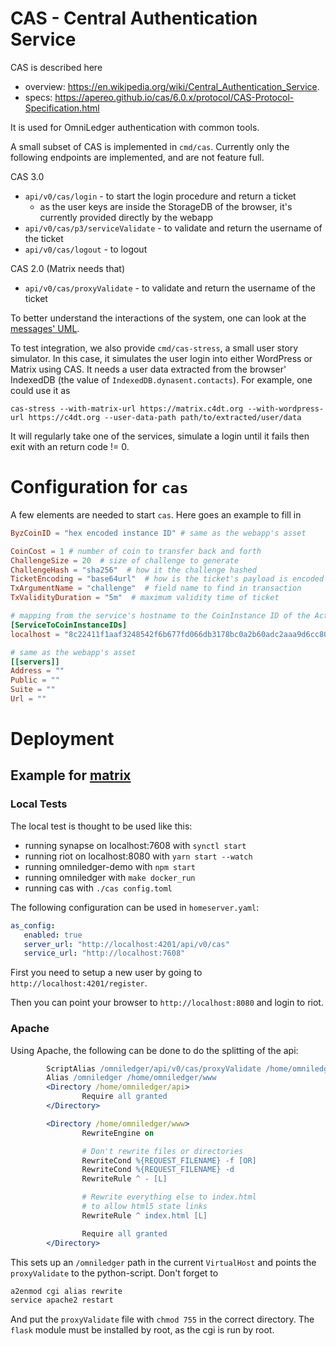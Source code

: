 # CAS - Central Authentication Service

CAS is described here
 - overview: https://en.wikipedia.org/wiki/Central_Authentication_Service.
 - specs: https://apereo.github.io/cas/6.0.x/protocol/CAS-Protocol-Specification.html

It is used for OmniLedger authentication with common tools.

A small subset of CAS is implemented in `cmd/cas`. Currently only the following endpoints are implemented, and are not feature full.

CAS 3.0
  - `api/v0/cas/login` - to start the login procedure and return a ticket
    - as the user keys are inside the StorageDB of the browser, it's currently provided directly by the webapp
  - `api/v0/cas/p3/serviceValidate` - to validate and return the username of the ticket
  - `api/v0/cas/logout` - to logout

CAS 2.0 (Matrix needs that)
- `api/v0/cas/proxyValidate` - to validate and return the username of the ticket

To better understand the interactions of the system, one can look at the [messages' UML](login.png).

To test integration, we also provide `cmd/cas-stress`, a small user story simulator. In this case, it simulates the user login into either WordPress or Matrix using CAS. It needs a user data extracted from the browser' IndexedDB (the value of `IndexedDB.dynasent.contacts`). For example, one could use it as

`
cas-stress --with-matrix-url https://matrix.c4dt.org --with-wordpress-url https://c4dt.org --user-data-path path/to/extracted/user/data
`

It will regularly take one of the services, simulate a login until it fails then exit with an return code != 0.

# Configuration for `cas`

A few elements are needed to start `cas`. Here goes an example to fill in
```toml
ByzCoinID = "hex encoded instance ID" # same as the webapp's asset

CoinCost = 1 # number of coin to transfer back and forth
ChallengeSize = 20  # size of challenge to generate
ChallengeHash = "sha256"  # how it the challenge hashed
TicketEncoding = "base64url"  # how is the ticket's payload is encoded
TxArgumentName = "challenge"  # field name to find in transaction
TxValidityDuration = "5m"  # maximum validity time of ticket

# mapping from the service's hostname to the CoinInstance ID of the Action
[ServiceToCoinInstanceIDs]
localhost = "8c22411f1aaf3248542f6b677fd066db3178bc0a2b60adc2aaa9d6cc80938b0f"

# same as the webapp's asset
[[servers]]
Address = ""
Public = ""
Suite = ""
Url = ""
```

# Deployment

## Example for [matrix](https://matrix.org/)

### Local Tests

The local test is thought to be used like this:
- running synapse on localhost:7608 with `synctl start`
- running riot on localhost:8080 with `yarn start --watch`
- running omniledger-demo with `npm start`
- running omniledger with `make docker_run`
- running cas with `./cas config.toml`

The following configuration can be used in `homeserver.yaml`:

```yaml
as_config:
   enabled: true
   server_url: "http://localhost:4201/api/v0/cas"
   service_url: "http://localhost:7608"
```

First you need to setup a new user by going to `http://localhost:4201/register`.

Then you can point your browser to `http://localhost:8080` and login to riot. 

### Apache

Using Apache, the following can be done to do the splitting of the api:

```apache
        ScriptAlias /omniledger/api/v0/cas/proxyValidate /home/omniledger/api/proxyValidate
        Alias /omniledger /home/omniledger/www
        <Directory /home/omniledger/api>
                Require all granted
        </Directory>

        <Directory /home/omniledger/www>
                RewriteEngine on

                # Don't rewrite files or directories
                RewriteCond %{REQUEST_FILENAME} -f [OR]
                RewriteCond %{REQUEST_FILENAME} -d
                RewriteRule ^ - [L]

                # Rewrite everything else to index.html
                # to allow html5 state links
                RewriteRule ^ index.html [L]

                Require all granted
        </Directory>
```

This sets up an `/omniledger` path in the current `VirtualHost` and points the `proxyValidate` to the
python-script. Don't forget to

```bash
a2enmod cgi alias rewrite
service apache2 restart
```

And put the `proxyValidate` file with `chmod 755` in the correct directory. The `flask` module must be
installed by root, as the cgi is run by root.
